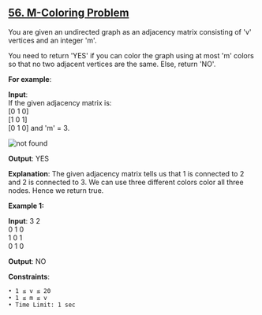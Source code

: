 <h2><a href="https://www.codingninjas.com/studio/problems/m-coloring-problem_981273?utm_source=striver&utm_medium=website&utm_campaign=a_zcoursetuf">56. M-Coloring Problem</a></h2>

You are given an undirected graph as an adjacency matrix consisting of 'v' vertices and an integer 'm'.

You need to return 'YES' if you can color the graph using at most 'm' colors so that no two adjacent vertices are the same. Else, return 'NO'.

**For example**:

**Input**:</br>
If the given adjacency matrix is:</br>
[0 1 0]</br>
[1 0 1]</br>
[0 1 0] and 'm' = 3.</br>

<img src="https://files.codingninjas.in/ex1-28434.png" alt="not found">

**Output**: YES

**Explanation**: The given adjacency matrix tells us that 1 is connected to 2 and 2 is connected to 3. We can use three different colors  color all three nodes.
Hence we return true.


**Example 1:**

**Input**:
3 2 </br>
0 1 0 </br>
1 0 1 </br>
0 1 0 </br>

**Output**: NO

**Constraints**:

    • 1 ≤ v ≤ 20
    • 1 ≤ m ≤ v
    • Time Limit: 1 sec